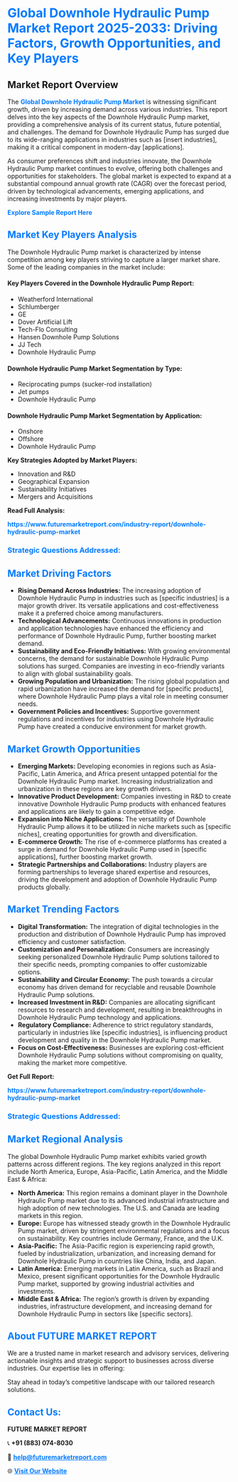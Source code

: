 <h1 style="color: #007BFF;">Global Downhole Hydraulic Pump Market Report 2025-2033: Driving Factors, Growth Opportunities, and Key Players</h1>

<section id="overview">
<h2>Market Report Overview</h2>
<p>The <a href="https://www.futuremarketreport.com/industry-report/downhole-hydraulic-pump-market" style="color: #007BFF; text-decoration: none;"><strong>Global Downhole Hydraulic Pump Market</strong></a> is witnessing significant growth, driven by increasing demand across various industries. This report delves into the key aspects of the Downhole Hydraulic Pump market, providing a comprehensive analysis of its current status, future potential, and challenges. The demand for Downhole Hydraulic Pump has surged due to its wide-ranging applications in industries such as [insert industries], making it a critical component in modern-day [applications].</p>
<p>As consumer preferences shift and industries innovate, the Downhole Hydraulic Pump market continues to evolve, offering both challenges and opportunities for stakeholders. The global market is expected to expand at a substantial compound annual growth rate (CAGR) over the forecast period, driven by technological advancements, emerging applications, and increasing investments by major players.</p>
</section>

<section id="overview">
<p><a href="https://www.futuremarketreport.com/request-sample/reportId=108473" style="color: #007BFF; text-decoration: none;"><strong>Explore Sample Report Here</strong></a></p>
</section>

<section id="key-players">
<h2 style="color: #007BFF;">Market Key Players Analysis</h2>
<p>The Downhole Hydraulic Pump market is characterized by intense competition among key players striving to capture a larger market share. Some of the leading companies in the market include:</p>
<h4>Key Players Covered in the Downhole Hydraulic Pump Report:</h4>
<ul><li>Weatherford International</li><li>Schlumberger</li><li>GE</li><li>Dover Artificial Lift</li><li>Tech-Flo Consulting</li><li>Hansen Downhole Pump Solutions</li><li>JJ Tech</li><li>Downhole Hydraulic Pump</li></ul>
<h4>Downhole Hydraulic Pump Market Segmentation by Type:</h4>
<ul><li>Reciprocating pumps (sucker-rod installation)</li><li>Jet pumps</li><li>Downhole Hydraulic Pump</li></ul>

<h4>Downhole Hydraulic Pump Market Segmentation by Application:</h4>
<ul><li>Onshore</li><li>Offshore</li><li>Downhole Hydraulic Pump</li></ul>
<p><strong>Key Strategies Adopted by Market Players:</strong></p>
<ul>
<li>Innovation and R&D</li>
<li>Geographical Expansion</li>
<li>Sustainability Initiatives</li>
<li>Mergers and Acquisitions</li>
</ul>
</section>

<section>
<p><strong>Read Full Analysis: </strong></p><a href="https://www.futuremarketreport.com/industry-report/downhole-hydraulic-pump-market" style="color: #007BFF; text-decoration: none;"><strong>https://www.futuremarketreport.com/industry-report/downhole-hydraulic-pump-market</strong></a>
<h3 style="color: #007BFF;">Strategic Questions Addressed:</h3>
</section>

<section id="driving-factors">
<h2 style="color: #007BFF;">Market Driving Factors</h2>
<ul>
<li><strong>Rising Demand Across Industries:</strong> The increasing adoption of Downhole Hydraulic Pump in industries such as [specific industries] is a major growth driver. Its versatile applications and cost-effectiveness make it a preferred choice among manufacturers.</li>
<li><strong>Technological Advancements:</strong> Continuous innovations in production and application technologies have enhanced the efficiency and performance of Downhole Hydraulic Pump, further boosting market demand.</li>
<li><strong>Sustainability and Eco-Friendly Initiatives:</strong> With growing environmental concerns, the demand for sustainable Downhole Hydraulic Pump solutions has surged. Companies are investing in eco-friendly variants to align with global sustainability goals.</li>
<li><strong>Growing Population and Urbanization:</strong> The rising global population and rapid urbanization have increased the demand for [specific products], where Downhole Hydraulic Pump plays a vital role in meeting consumer needs.</li>
<li><strong>Government Policies and Incentives:</strong> Supportive government regulations and incentives for industries using Downhole Hydraulic Pump have created a conducive environment for market growth.</li>
</ul>
</section>

<section id="growth-opportunities">
<h2 style="color: #007BFF;">Market Growth Opportunities</h2>
<ul>
<li><strong>Emerging Markets:</strong> Developing economies in regions such as Asia-Pacific, Latin America, and Africa present untapped potential for the Downhole Hydraulic Pump market. Increasing industrialization and urbanization in these regions are key growth drivers.</li>
<li><strong>Innovative Product Development:</strong> Companies investing in R&D to create innovative Downhole Hydraulic Pump products with enhanced features and applications are likely to gain a competitive edge.</li>
<li><strong>Expansion into Niche Applications:</strong> The versatility of Downhole Hydraulic Pump allows it to be utilized in niche markets such as [specific niches], creating opportunities for growth and diversification.</li>
<li><strong>E-commerce Growth:</strong> The rise of e-commerce platforms has created a surge in demand for Downhole Hydraulic Pump used in [specific applications], further boosting market growth.</li>
<li><strong>Strategic Partnerships and Collaborations:</strong> Industry players are forming partnerships to leverage shared expertise and resources, driving the development and adoption of Downhole Hydraulic Pump products globally.</li>
</ul>
</section>

<section id="trending-factors">
<h2 style="color: #007BFF;">Market Trending Factors</h2>
<ul>
<li><strong>Digital Transformation:</strong> The integration of digital technologies in the production and distribution of Downhole Hydraulic Pump has improved efficiency and customer satisfaction.</li>
<li><strong>Customization and Personalization:</strong> Consumers are increasingly seeking personalized Downhole Hydraulic Pump solutions tailored to their specific needs, prompting companies to offer customizable options.</li>
<li><strong>Sustainability and Circular Economy:</strong> The push towards a circular economy has driven demand for recyclable and reusable Downhole Hydraulic Pump solutions.</li>
<li><strong>Increased Investment in R&D:</strong> Companies are allocating significant resources to research and development, resulting in breakthroughs in Downhole Hydraulic Pump technology and applications.</li>
<li><strong>Regulatory Compliance:</strong> Adherence to strict regulatory standards, particularly in industries like [specific industries], is influencing product development and quality in the Downhole Hydraulic Pump market.</li>
<li><strong>Focus on Cost-Effectiveness:</strong> Businesses are exploring cost-efficient Downhole Hydraulic Pump solutions without compromising on quality, making the market more competitive.</li>
</ul>
</section>

<section>
<p><strong>Get Full Report: </strong></p><a href="https://www.futuremarketreport.com/industry-report/downhole-hydraulic-pump-market" style="color: #007BFF; text-decoration: none;"><strong>https://www.futuremarketreport.com/industry-report/downhole-hydraulic-pump-market</strong></a>
<h3 style="color: #007BFF;">Strategic Questions Addressed:</h3>
</section>


<section id="regional-analysis">
<h2 style="color: #007BFF;">Market Regional Analysis</h2>
<p>The global Downhole Hydraulic Pump market exhibits varied growth patterns across different regions. The key regions analyzed in this report include North America, Europe, Asia-Pacific, Latin America, and the Middle East & Africa:</p>
<ul>
<li><strong>North America:</strong> This region remains a dominant player in the Downhole Hydraulic Pump market due to its advanced industrial infrastructure and high adoption of new technologies. The U.S. and Canada are leading markets in this region.</li>
<li><strong>Europe:</strong> Europe has witnessed steady growth in the Downhole Hydraulic Pump market, driven by stringent environmental regulations and a focus on sustainability. Key countries include Germany, France, and the U.K.</li>
<li><strong>Asia-Pacific:</strong> The Asia-Pacific region is experiencing rapid growth, fueled by industrialization, urbanization, and increasing demand for Downhole Hydraulic Pump in countries like China, India, and Japan.</li>
<li><strong>Latin America:</strong> Emerging markets in Latin America, such as Brazil and Mexico, present significant opportunities for the Downhole Hydraulic Pump market, supported by growing industrial activities and investments.</li>
<li><strong>Middle East & Africa:</strong> The region’s growth is driven by expanding industries, infrastructure development, and increasing demand for Downhole Hydraulic Pump in sectors like [specific sectors].</li>
</ul>
</section>

<footer>
<h2 style="color: #007BFF;">About FUTURE MARKET REPORT</h2>
<p>We are a trusted name in market research and advisory services, delivering actionable insights and strategic support to businesses across diverse industries. Our expertise lies in offering:</p>

<p>Stay ahead in today’s competitive landscape with our tailored research solutions.</p>

<h2 style="color: #007BFF;">Contact Us:</h2>
<p><strong>FUTURE MARKET REPORT</strong></p>
<p>📞 <strong>+91 (883) 074-8030</strong></p>
<p>📧 <strong><a href="mailto:help@futuremarketreport.com" style="color: #007BFF;">help@futuremarketreport.com</a></strong></p>
<p>🌐 <strong><a href="https://www.futuremarketreport.com/" style="color: #007BFF;">Visit Our Website</a></strong></p>
</footer>